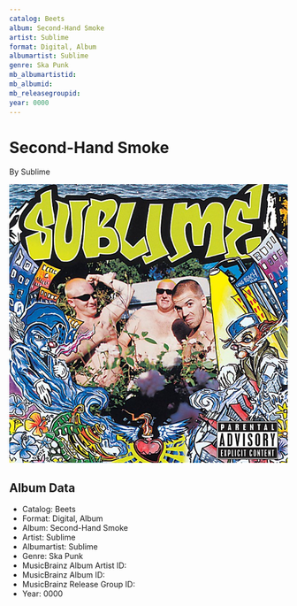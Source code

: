 ```yaml
---
catalog: Beets
album: Second-Hand Smoke
artist: Sublime
format: Digital, Album
albumartist: Sublime
genre: Ska Punk
mb_albumartistid: 
mb_albumid: 
mb_releasegroupid: 
year: 0000
---
```


# Second-Hand Smoke

By Sublime

![](../../assets/beetscovers/Sublime-Second-Hand_Smoke.jpg)

## Album Data

- Catalog: Beets
- Format: Digital, Album
- Album: Second-Hand Smoke
- Artist: Sublime
- Albumartist: Sublime
- Genre: Ska Punk
- MusicBrainz Album Artist ID: 
- MusicBrainz Album ID: 
- MusicBrainz Release Group ID: 
- Year: 0000


